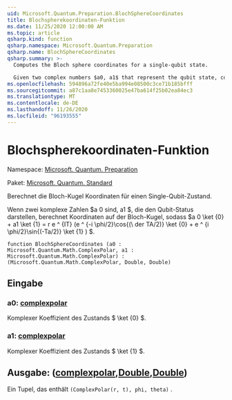 ```yaml
---
uid: Microsoft.Quantum.Preparation.BlochSphereCoordinates
title: Blochspherekoordinaten-Funktion
ms.date: 11/25/2020 12:00:00 AM
ms.topic: article
qsharp.kind: function
qsharp.namespace: Microsoft.Quantum.Preparation
qsharp.name: BlochSphereCoordinates
qsharp.summary: >-
  Computes the Bloch sphere coordinates for a single-qubit state.

  Given two complex numbers $a0, a1$ that represent the qubit state, computes coordinates on the Bloch sphere such that $a0 \ket{0} + a1 \ket{1} = r e^{it}(e^{-i \phi /2}\cos{(\theta/2)}\ket{0}+e^{i \phi /2}\sin{(\theta/2)}\ket{1})$.
ms.openlocfilehash: 594896a72fe40e5ba994e08500c3ce71b185bfff
ms.sourcegitcommit: a87c1aa8e7453360025e47ba614f25b02ea84ec3
ms.translationtype: MT
ms.contentlocale: de-DE
ms.lasthandoff: 11/26/2020
ms.locfileid: "96193555"
---
```

# <a name="blochspherecoordinates-function"></a>Blochspherekoordinaten-Funktion

Namespace: [Microsoft. Quantum. Preparation](xref:Microsoft.Quantum.Preparation)

Paket: [Microsoft. Quantum. Standard](https://nuget.org/packages/Microsoft.Quantum.Standard)


Berechnet die Bloch-Kugel Koordinaten für einen Single-Qubit-Zustand.

Wenn zwei komplexe Zahlen $a 0 sind, a1 $, die den Qubit-Status darstellen, berechnet Koordinaten auf der Bloch-Kugel, sodass $a 0 \ket {0} + a1 \ket {1} = r e ^ {IT} (e ^ {-i \phi/2}\cos{(\ der TA/2)} \ket {0} + e ^ {i \phi/2}\sin{(\-Ta/2)} \ket {1} ) $.

```qsharp
function BlochSphereCoordinates (a0 : Microsoft.Quantum.Math.ComplexPolar, a1 : Microsoft.Quantum.Math.ComplexPolar) : (Microsoft.Quantum.Math.ComplexPolar, Double, Double)
```


## <a name="input"></a>Eingabe

### <a name="a0--complexpolar"></a>a0: [complexpolar](xref:Microsoft.Quantum.Math.ComplexPolar)

Komplexer Koeffizient des Zustands $ \ket {0} $.


### <a name="a1--complexpolar"></a>a1: [complexpolar](xref:Microsoft.Quantum.Math.ComplexPolar)

Komplexer Koeffizient des Zustands $ \ket {1} $.



## <a name="output--complexpolardoubledouble"></a>Ausgabe: ([complexpolar](xref:Microsoft.Quantum.Math.ComplexPolar),[Double](xref:microsoft.quantum.lang-ref.double),[Double](xref:microsoft.quantum.lang-ref.double))

Ein Tupel, das enthält `(ComplexPolar(r, t), phi, theta)` .